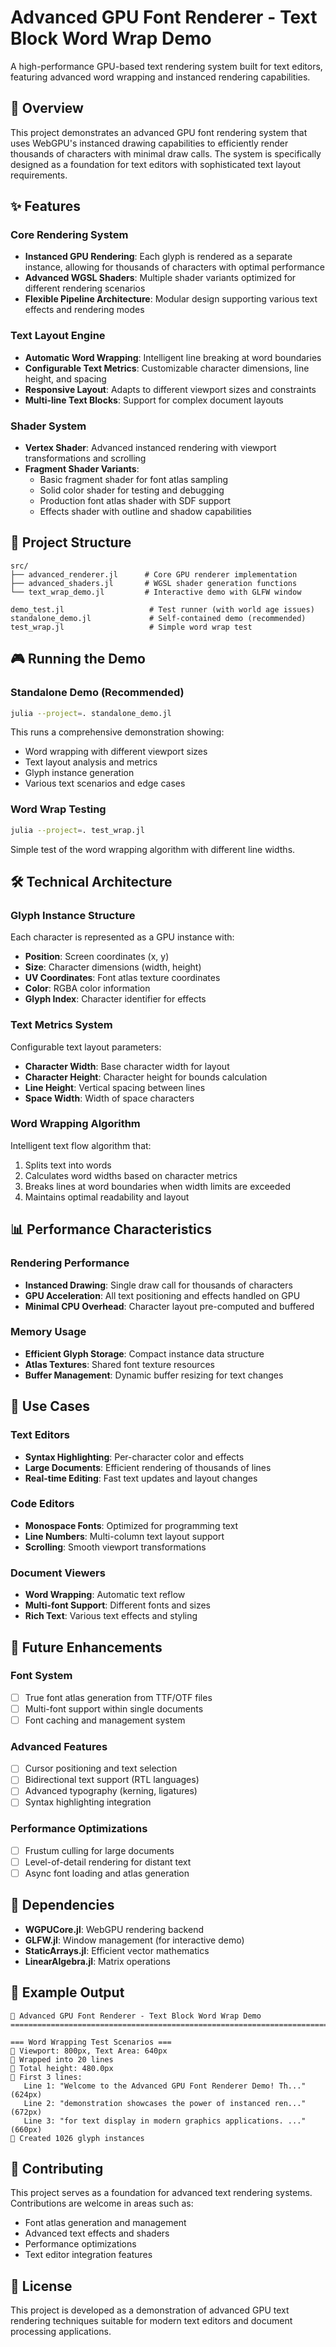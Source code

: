 # Advanced GPU Font Renderer - Text Block Word Wrap Demo

A high-performance GPU-based text rendering system built for text editors, featuring advanced word wrapping and instanced rendering capabilities.

## 🚀 Overview

This project demonstrates an advanced GPU font rendering system that uses WebGPU's instanced drawing capabilities to efficiently render thousands of characters with minimal draw calls. The system is specifically designed as a foundation for text editors with sophisticated text layout requirements.

## ✨ Features

### Core Rendering System
- **Instanced GPU Rendering**: Each glyph is rendered as a separate instance, allowing for thousands of characters with optimal performance
- **Advanced WGSL Shaders**: Multiple shader variants optimized for different rendering scenarios
- **Flexible Pipeline Architecture**: Modular design supporting various text effects and rendering modes

### Text Layout Engine
- **Automatic Word Wrapping**: Intelligent line breaking at word boundaries
- **Configurable Text Metrics**: Customizable character dimensions, line height, and spacing
- **Responsive Layout**: Adapts to different viewport sizes and constraints
- **Multi-line Text Blocks**: Support for complex document layouts

### Shader System
- **Vertex Shader**: Advanced instanced rendering with viewport transformations and scrolling
- **Fragment Shader Variants**:
  - Basic fragment shader for font atlas sampling
  - Solid color shader for testing and debugging
  - Production font atlas shader with SDF support
  - Effects shader with outline and shadow capabilities

## 📁 Project Structure

```
src/
├── advanced_renderer.jl      # Core GPU renderer implementation
├── advanced_shaders.jl       # WGSL shader generation functions
└── text_wrap_demo.jl         # Interactive demo with GLFW window

demo_test.jl                   # Test runner (with world age issues)
standalone_demo.jl             # Self-contained demo (recommended)
test_wrap.jl                   # Simple word wrap test
```

## 🎮 Running the Demo

### Standalone Demo (Recommended)
```bash
julia --project=. standalone_demo.jl
```

This runs a comprehensive demonstration showing:
- Word wrapping with different viewport sizes
- Text layout analysis and metrics
- Glyph instance generation
- Various text scenarios and edge cases

### Word Wrap Testing
```bash
julia --project=. test_wrap.jl
```

Simple test of the word wrapping algorithm with different line widths.

## 🛠 Technical Architecture

### Glyph Instance Structure
Each character is represented as a GPU instance with:
- **Position**: Screen coordinates (x, y)
- **Size**: Character dimensions (width, height)
- **UV Coordinates**: Font atlas texture coordinates
- **Color**: RGBA color information
- **Glyph Index**: Character identifier for effects

### Text Metrics System
Configurable text layout parameters:
- **Character Width**: Base character width for layout
- **Character Height**: Character height for bounds calculation
- **Line Height**: Vertical spacing between lines
- **Space Width**: Width of space characters

### Word Wrapping Algorithm
Intelligent text flow algorithm that:
1. Splits text into words
2. Calculates word widths based on character metrics
3. Breaks lines at word boundaries when width limits are exceeded
4. Maintains optimal readability and layout

## 📊 Performance Characteristics

### Rendering Performance
- **Instanced Drawing**: Single draw call for thousands of characters
- **GPU Acceleration**: All text positioning and effects handled on GPU
- **Minimal CPU Overhead**: Character layout pre-computed and buffered

### Memory Usage
- **Efficient Glyph Storage**: Compact instance data structure
- **Atlas Textures**: Shared font texture resources
- **Buffer Management**: Dynamic buffer resizing for text changes

## 🎯 Use Cases

### Text Editors
- **Syntax Highlighting**: Per-character color and effects
- **Large Documents**: Efficient rendering of thousands of lines
- **Real-time Editing**: Fast text updates and layout changes

### Code Editors
- **Monospace Fonts**: Optimized for programming text
- **Line Numbers**: Multi-column text layout support
- **Scrolling**: Smooth viewport transformations

### Document Viewers
- **Word Wrapping**: Automatic text reflow
- **Multi-font Support**: Different fonts and sizes
- **Rich Text**: Various text effects and styling

## 🚧 Future Enhancements

### Font System
- [ ] True font atlas generation from TTF/OTF files
- [ ] Multi-font support within single documents
- [ ] Font caching and management system

### Advanced Features
- [ ] Cursor positioning and text selection
- [ ] Bidirectional text support (RTL languages)
- [ ] Advanced typography (kerning, ligatures)
- [ ] Syntax highlighting integration

### Performance Optimizations
- [ ] Frustum culling for large documents
- [ ] Level-of-detail rendering for distant text
- [ ] Async font loading and atlas generation

## 🔧 Dependencies

- **WGPUCore.jl**: WebGPU rendering backend
- **GLFW.jl**: Window management (for interactive demo)
- **StaticArrays.jl**: Efficient vector mathematics
- **LinearAlgebra.jl**: Matrix operations

## 📝 Example Output

```
🚀 Advanced GPU Font Renderer - Text Block Word Wrap Demo
================================================================================

=== Word Wrapping Test Scenarios ===
📐 Viewport: 800px, Text Area: 640px
📝 Wrapped into 20 lines
📏 Total height: 480.0px
📖 First 3 lines:
   Line 1: "Welcome to the Advanced GPU Font Renderer Demo! Th..." (624px)
   Line 2: "demonstration showcases the power of instanced ren..." (672px)
   Line 3: "for text display in modern graphics applications. ..." (660px)
🎨 Created 1026 glyph instances
```

## 🤝 Contributing

This project serves as a foundation for advanced text rendering systems. Contributions are welcome in areas such as:
- Font atlas generation and management
- Advanced text effects and shaders
- Performance optimizations
- Text editor integration features

## 📄 License

This project is developed as a demonstration of advanced GPU text rendering techniques suitable for modern text editors and document processing applications.
